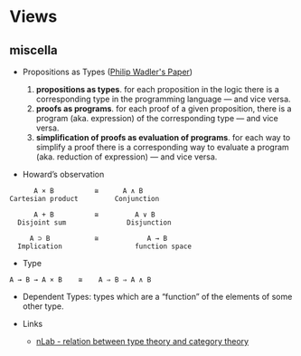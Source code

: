 
# Views

## miscella

- Propositions as Types ([Philip Wadler's Paper](https://homepages.inf.ed.ac.uk/wadler/papers/propositions-as-types/propositions-as-types.pdf))
  1. **propositions as types**. for each proposition in the logic there is a corresponding type in the programming language — and vice versa. 
  2. **proofs as programs**. for each proof of a given proposition, there is a program (aka. expression) of the corresponding type — and vice versa. 
  3. **simplification of proofs as evaluation of programs**. for each way to simplify a proof there is a corresponding way to evaluate a program (aka. reduction of expression) — and vice versa. 

- Howard’s observation
```
      A × B          ≅      A ∧ B
Cartesian product         Conjunction

      A + B          ≅         A ∨ B
  Disjoint sum               Disjunction

     A ⊃ B           ≅            A → B
  Implication                  function space

```

- Type
```
A → B → A × B    ≅    A ⇒ B ⇒ A ∧ B
```


- Dependent Types: types which are a “function” of the elements of some other type.

- Links 
  - [nLab - relation between type theory and category theory](https://ncatlab.org/nlab/show/relation+between+type+theory+and+category+theory)

<!-- 
```java
@Retention(RetentionPolicy.RUNTIME)
``` 
-->
